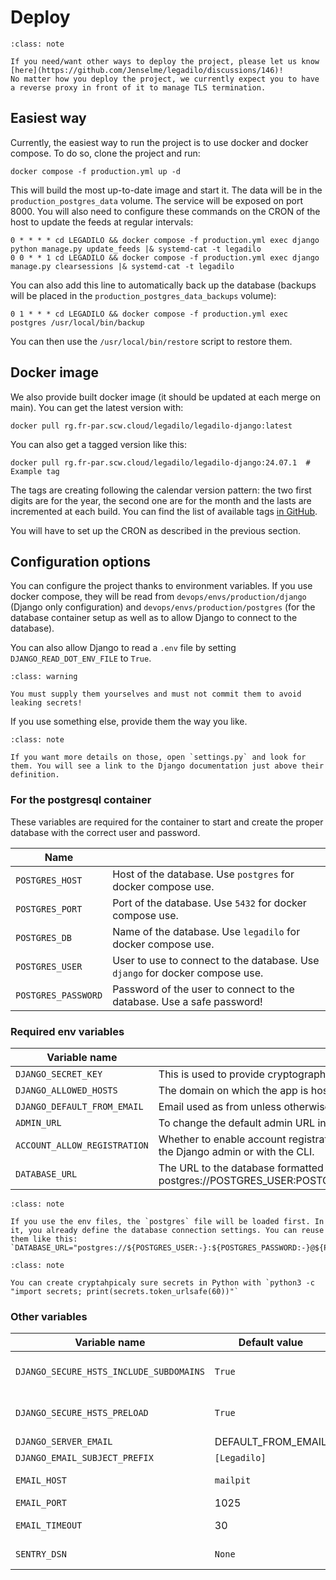 # Deploy

```{admonition} Your feedback is welcomed
:class: note

If you need/want other ways to deploy the project, please let us know [here](https://github.com/Jenselme/legadilo/discussions/146)!
No matter how you deploy the project, we currently expect you to have a reverse proxy in front of it to manage TLS termination.
```

## Easiest way

Currently, the easiest way to run the project is to use docker and docker compose. To do so, clone the project and run:

    docker compose -f production.yml up -d

This will build the most up-to-date image and start it.
The data will be in the `production_postgres_data` volume.
The service will be exposed on port 8000.
You will also need to configure these commands on the CRON of the host to update the feeds at regular intervals:

```
0 * * * * cd LEGADILO && docker compose -f production.yml exec django python manage.py update_feeds |& systemd-cat -t legadilo
0 0 * * 1 cd LEGADILO && docker compose -f production.yml exec django manage.py clearsessions |& systemd-cat -t legadilo
```

You can also add this line to automatically back up the database (backups will be placed in the `production_postgres_data_backups` volume):

```
0 1 * * * cd LEGADILO && docker compose -f production.yml exec postgres /usr/local/bin/backup
```

You can then use the `/usr/local/bin/restore` script to restore them.

## Docker image

We also provide built docker image (it should be updated at each merge on main). You can get the latest version with:

    docker pull rg.fr-par.scw.cloud/legadilo/legadilo-django:latest

You can also get a tagged version like this:

    docker pull rg.fr-par.scw.cloud/legadilo/legadilo-django:24.07.1  # Example tag

The tags are creating following the calendar version pattern: the two first digits are for the year, the second one are for the month and the lasts are incremented at each build. You can find the list of available tags [in GitHub](https://github.com/Jenselme/legadilo/tags).

You will have to set up the CRON as described in the previous section.

## Configuration options

You can configure the project thanks to environment variables.
If you use docker compose, they will be read from `devops/envs/production/django` (Django only configuration) and `devops/envs/production/postgres` (for the database container setup as well as to allow Django to connect to the database).

You can also allow Django to read a `.env` file by setting `DJANGO_READ_DOT_ENV_FILE` to `True`.

```{admonition} These file are not tracked by git
:class: warning

You must supply them yourselves and must not commit them to avoid leaking secrets!
```

If you use something else, provide them the way you like.

```{admonition} More details
:class: note

If you want more details on those, open `settings.py` and look for them. You will see a link to the Django documentation just above their definition.
```

### For the postgresql container

These variables are required for the container to start and create the proper database with the correct user and password.

| Name                |                                                                              |
|---------------------|------------------------------------------------------------------------------|
| `POSTGRES_HOST`     | Host of the database. Use `postgres` for docker compose use.                 |
| `POSTGRES_PORT`     | Port of the database. Use `5432` for docker compose use.                     |
| `POSTGRES_DB`       | Name of the database. Use `legadilo` for docker compose use.                 |
| `POSTGRES_USER`     | User to use to connect to the database. Use `django` for docker compose use. |
| `POSTGRES_PASSWORD` | Password of the user to connect to the database. Use a safe password!        |


### Required env variables

| Variable name                | Description                                                                                                                                       |
|------------------------------|---------------------------------------------------------------------------------------------------------------------------------------------------|
| `DJANGO_SECRET_KEY`          | This is used to provide cryptographic signing, should be set to a unique, unpredictable value.                                                    |
| `DJANGO_ALLOWED_HOSTS`       | The domain on which the app is hosted and from which traffic is allowed.                                                                          |
| `DJANGO_DEFAULT_FROM_EMAIL`  | Email used as from unless otherwise specified.                                                                                                    |
| `ADMIN_URL`                  | To change the default admin URL in production for security reason. Will default to `/admin/` in dev.                                              |
| `ACCOUNT_ALLOW_REGISTRATION` | Whether to enable account registration on the instance or not. If disabled, you will have to create the user in the Django admin or with the CLI. |
| `DATABASE_URL`               | The URL to the database formatted like this: postgres://POSTGRES_USER:POSTGRES_PASSWORD@POSTGRES_HOST:POSTGRES_PORT/POSTGRES_DB                   |

```{admonition} DATABASE_URL
:class: note

If you use the env files, the `postgres` file will be loaded first. In it, you already define the database connection settings. You can reuse them like this:
`DATABASE_URL="postgres://${POSTGRES_USER:-}:${POSTGRES_PASSWORD:-}@${POSTGRES_HOST:-}:${POSTGRES_PORT:-}/${POSTGRES_DB:-}"`
```


```{admonition} Creating secrets
:class: note

You can create cryptahpicaly sure secrets in Python with `python3 -c "import secrets; print(secrets.token_urlsafe(60))"`
```

### Other variables

| Variable name                           | Default value      | Description                                                                            |
|-----------------------------------------|--------------------|----------------------------------------------------------------------------------------|
| `DJANGO_SECURE_HSTS_INCLUDE_SUBDOMAINS` | `True`             | See https://docs.djangoproject.com/en/dev/ref/settings/#secure-hsts-include-subdomains |
| `DJANGO_SECURE_HSTS_PRELOAD`            | `True`             | See https://docs.djangoproject.com/en/dev/ref/settings/#secure-hsts-preload            |
| `DJANGO_SERVER_EMAIL`                   | DEFAULT_FROM_EMAIL | The email address that error messages come from.                                       |
| `DJANGO_EMAIL_SUBJECT_PREFIX`           | `[Legadilo]`       | Each email will be prefixed by this.                                                   |
| `EMAIL_HOST`                            | `mailpit`          | On which host to connect to send an email. Leave the default to not send in production |
| `EMAIL_PORT`                            | 1025               | On which port to connect to send an email.                                             |
| `EMAIL_TIMEOUT`                         | 30                 | Max time to wait for when trying to send an email before failing.                      |
| `SENTRY_DSN`                            | `None`             | To enable error monitoring with Sentry (leave empty to leave it deactivated).          |

